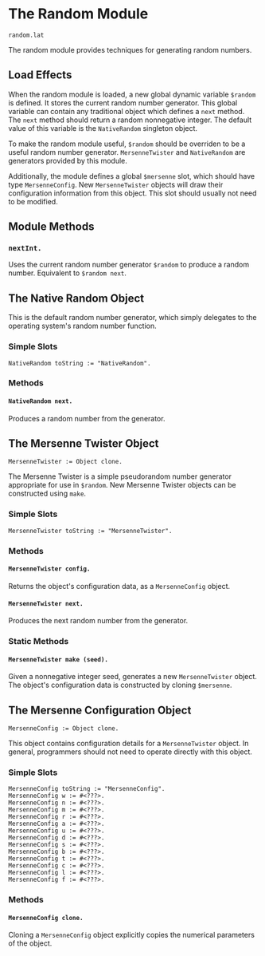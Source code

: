 
# The Random Module

    random.lat

The random module provides techniques for generating random numbers.

## Load Effects

When the random module is loaded, a new global dynamic variable
`$random` is defined. It stores the current random number generator.
This global variable can contain any traditional object which defines
a `next` method. The `next` method should return a random nonnegative
integer. The default value of this variable is the `NativeRandom`
singleton object.

To make the random module useful, `$random` should be overriden to be
a useful random number generator. `MersenneTwister` and `NativeRandom`
are generators provided by this module.

Additionally, the module defines a global `$mersenne` slot, which
should have type `MersenneConfig`. New `MersenneTwister` objects will
draw their configuration information from this object. This slot
should usually not need to be modified.

## Module Methods

### `nextInt.`

Uses the current random number generator `$random` to produce a random
number. Equivalent to `$random next`.

## The Native Random Object

This is the default random number generator, which simply delegates to
the operating system's random number function.

### Simple Slots

    NativeRandom toString := "NativeRandom".

### Methods

#### `NativeRandom next.`

Produces a random number from the generator.

## The Mersenne Twister Object

    MersenneTwister := Object clone.

The Mersenne Twister is a simple pseudorandom number generator
appropriate for use in `$random`. New Mersenne Twister objects can be
constructed using `make`.

### Simple Slots

    MersenneTwister toString := "MersenneTwister".

### Methods

#### `MersenneTwister config.`

Returns the object's configuration data, as a `MersenneConfig` object.

#### `MersenneTwister next.`

Produces the next random number from the generator.

### Static Methods

#### `MersenneTwister make (seed).`

Given a nonnegative integer seed, generates a new `MersenneTwister`
object. The object's configuration data is constructed by cloning
`$mersenne`.

## The Mersenne Configuration Object

    MersenneConfig := Object clone.

This object contains configuration details for a `MersenneTwister`
object. In general, programmers should not need to operate directly
with this object.

### Simple Slots

    MersenneConfig toString := "MersenneConfig".
    MersenneConfig w := #<???>.
    MersenneConfig n := #<???>.
    MersenneConfig m := #<???>.
    MersenneConfig r := #<???>.
    MersenneConfig a := #<???>.
    MersenneConfig u := #<???>.
    MersenneConfig d := #<???>.
    MersenneConfig s := #<???>.
    MersenneConfig b := #<???>.
    MersenneConfig t := #<???>.
    MersenneConfig c := #<???>.
    MersenneConfig l := #<???>.
    MersenneConfig f := #<???>.

### Methods

#### `MersenneConfig clone.`

Cloning a `MersenneConfig` object explicitly copies the numerical
parameters of the object.
